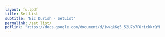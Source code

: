 ```yaml
---
layout: fullpdf
title: Set List
subtitle: "Nic Durish - SetList"
permalink: /set_list/
pdflink: "https://docs.google.com/document/d/1wVqkKg5_52U7s7FOrickkrQYBEzvyuTJ8XKkvCDEFZY/edit?usp=sharing"
---
```

